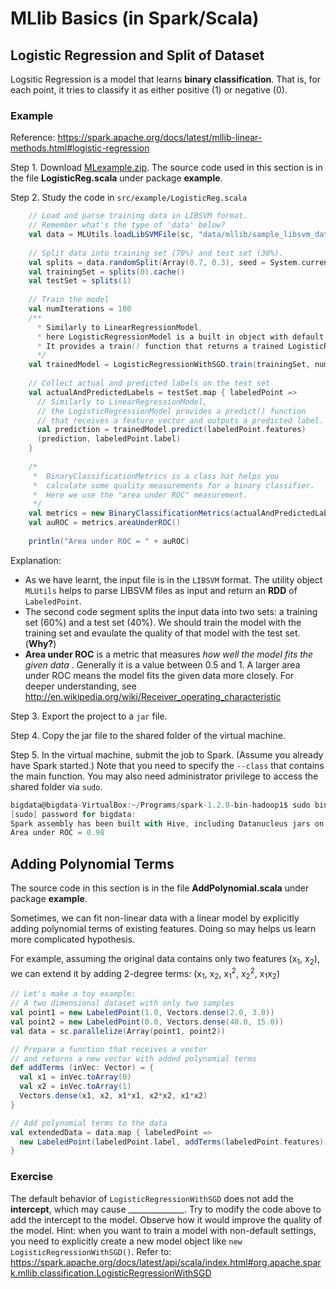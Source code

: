 # MLlib Basics (in Spark/Scala)

## Logistic Regression and Split of Dataset

Logsitic Regression is a model that learns **binary classification**. That is, for each point, it tries to classify it as either positive (1) or negative (0).

### Example

Reference: https://spark.apache.org/docs/latest/mllib-linear-methods.html#logistic-regression

Step 1. Download [MLexample.zip](../5-MLlib/MLexample.zip). The source code used in this section is in the file **LogisticReg.scala** under package **example**.

Step 2. Study the code in `src/example/LogisticReg.scala`

```scala
    // Load and parse training data in LIBSVM format.
    // Remember what's the type of 'data' below?
	val data = MLUtils.loadLibSVMFile(sc, "data/mllib/sample_libsvm_data.txt")
	
	// Split data into training set (70%) and test set (30%).
	val splits = data.randomSplit(Array(0.7, 0.3), seed = System.currentTimeMillis)
	val trainingSet = splits(0).cache()
	val testSet = splits(1)
	
	// Train the model
	val numIterations = 100
	/** 
	  * Similarly to LinearRegressionModel,
	  * here LogisticRegressionModel is a built-in object with default settings.
	  * It provides a train() function that returns a trained LogisticRegressionModel model.
	  */
	val trainedModel = LogisticRegressionWithSGD.train(trainingSet, numIterations)
	
	// Collect actual and predicted labels on the test set 
	val actualAndPredictedLabels = testSet.map { labeledPoint =>
	  // Similarly to LinearRegressionModel,
	  // the LogisticRegressionModel provides a predict() function
	  // that receives a feature vector and outputs a predicted label.
	  val prediction = trainedModel.predict(labeledPoint.features)
	  (prediction, labeledPoint.label)
	}
	
	/*
	 *  BinaryClassificationMetrics is a class hat helps you
	 *  calculate some quality measurements for a binary classifier.
	 *  Here we use the "area under ROC" measurement.
	 */
	val metrics = new BinaryClassificationMetrics(actualAndPredictedLabels)
	val auROC = metrics.areaUnderROC()
	
	println("Area under ROC = " + auROC)  
  ```
  
  Explanation:
  
  + As we have learnt, the input file is in the `LIBSVM` format. The utility object `MLUtils` helps to parse LIBSVM files as input and return an **RDD** of `LabeledPoint`.
  + The second code segment splits the input data into two sets: a training set (60%) and a test set (40%). We should train the model with the training set and evaulate the quality of that model with the test set. (**Why?**)
  + **Area under ROC** is a metric that measures *how well the model fits the given data* . Generally it is a value between 0.5 and 1. A larger area under ROC means the model fits the given data more closely. For deeper understanding, see http://en.wikipedia.org/wiki/Receiver_operating_characteristic

Step 3. Export the project to a `jar` file.

Step 4. Copy the jar file to the shared folder of the virtual machine.

Step 5. In the virtual machine, submit the job to Spark. (Assume you already have Spark started.) Note that you need to specify the `--class` that contains the main function. You may also need administrator privilege to access the shared folder via `sudo`.

```scala
bigdata@bigdata-VirtualBox:~/Programs/spark-1.2.0-bin-hadoop1$ sudo bin/spark-submit --class "example.LogisticReg" --master spark://localhost:7077 /path/to/MLexample.jar
[sudo] password for bigdata: 
Spark assembly has been built with Hive, including Datanucleus jars on classpath
Area under ROC = 0.98        
```

## Adding Polynomial Terms
The source code in this section is in the file **AddPolynomial.scala** under package **example**.

Sometimes, we can fit non-linear data with a linear model by explicitly adding polynomial terms of existing features. Doing so may helps us learn more complicated hypothesis.

For example, assuming the original data contains only two features (x<sub>1</sub>, x<sub>2</sub>), we can extend it by adding 2-degree terms: (x<sub>1</sub>, x<sub>2</sub>, x<sub>1</sub><sup>2</sup>, x<sub>2</sub><sup>2</sup>, x<sub>1</sub>x<sub>2</sub>)

```scala
// Let's make a toy example:
// A two dimensional dataset with only two samples
val point1 = new LabeledPoint(1.0, Vectors.dense(2.0, 3.0))
val point2 = new LabeledPoint(0.0, Vectors.dense(40.0, 15.0))
val data = sc.parallelize(Array(point1, point2))

// Prepare a function that receives a vector
// and returns a new vector with added polynomial terms
def addTerms (inVec: Vector) = {
  val x1 = inVec.toArray(0)
  val x2 = inVec.toArray(1)
  Vectors.dense(x1, x2, x1*x1, x2*x2, x1*x2)
}

// Add polynomial terms to the data
val extendedData = data.map { labeledPoint =>
  new LabeledPoint(labeledPoint.label, addTerms(labeledPoint.features))
}
```


### Exercise
The default behavior of `LogisticRegressionWithSGD` does not add the **intercept**, which may cause \_\_\_\_\_\_\_\_\_\_\_\_\_\_. Try to modify the code above to add the intercept to the model. Observe how it would improve the quality of the model. 
Hint: when you want to train a model with non-default settings, you need to explicitly create a new model object like `new LogisticRegressionWithSGD()`. Refer to: https://spark.apache.org/docs/latest/api/scala/index.html#org.apache.spark.mllib.classification.LogisticRegressionWithSGD